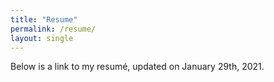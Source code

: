 ```yaml
---
title: "Resume"
permalink: /resume/
layout: single
---
```


Below is a link to my resumé, updated on January 29th, 2021. 
